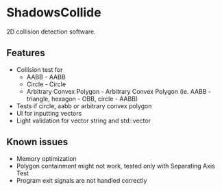 # ShadowsCollide
2D collision detection software.

## Features
* Collision test for
    * AABB - AABB
    * Circle - Circle
    * Arbitrary Convex Polygon - Arbitrary Convex Polygon (ie. AABB - triangle, hexagon - OBB, circle - AABB)
* Tests if circle, aabb or arbitrary convex polygon
* UI for inputting vectors
* Light validation for vector string and std::vector

## Known issues
* Memory optimization
* Polygon containment might not work, tested only with Separating Axis Test
* Program exit signals are not handled correctly
